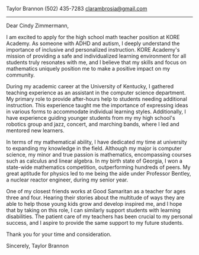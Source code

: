 Taylor Brannon
(502) 435-7283
clarambrosia@gmail.com
___
Dear Cindy Zimmermann,

I am excited to apply for the high school math teacher position at KORE Academy. As someone with ADHD and autism, I deeply understand the importance of inclusive and personalized instruction. KORE Academy's mission of providing a safe and individualized learning environment for all students truly resonates with me, and I believe that my skills and focus on mathematics uniquely position me to make a positive impact on my community.

During my academic career at the University of Kentucky, I gathered teaching experience as an assistant in the computer science department. My primary role to provide after-hours help to students needing additional instruction. This experience taught me the importance of expressing ideas in various forms to accommodate individual learning styles. Additionally, I have experience guiding younger students from my my high school's robotics group and jazz, concert, and marching bands, where I led and mentored new learners.

In terms of my mathematical ability, I have dedicated my time at university to expanding my knowledge in the field. Although my major is computer science, my minor and true passion is mathematics, encompassing courses such as calculus and linear algebra. In my birth state of Georgia, I won a state-wide mathematics competition, outperforming hundreds of peers. My great aptitude for physics led to me being the aide under Professor Bentley, a nuclear reactor engineer, during my senior year.

One of my closest friends works at Good Samaritan as a teacher for ages three and four. Hearing their stories about the multitude of ways they are able to help those young kids grow and develop inspired me, and I hope that by taking on this role, I can similarly support students with learning disabilities. The patient care of my teachers has been crucial to my personal success, and I aspire to provide the same support to my future students.

Thank you for your time and consideration.

Sincerely,
Taylor Brannon